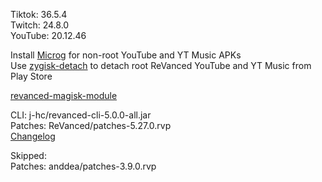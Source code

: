 Tiktok: 36.5.4  
Twitch: 24.8.0  
YouTube: 20.12.46  

Install [Microg](https://github.com/ReVanced/GmsCore/releases) for non-root YouTube and YT Music APKs  
Use [zygisk-detach](https://github.com/j-hc/zygisk-detach) to detach root ReVanced YouTube and YT Music from Play Store  

[revanced-magisk-module](https://github.com/j-hc/revanced-magisk-module)
  
CLI: j-hc/revanced-cli-5.0.0-all.jar  
Patches: ReVanced/patches-5.27.0.rvp  
[Changelog](https://github.com/ReVanced/revanced-patches/releases/tag/v5.27.0)  

Skipped:  
Patches: anddea/patches-3.9.0.rvp        
